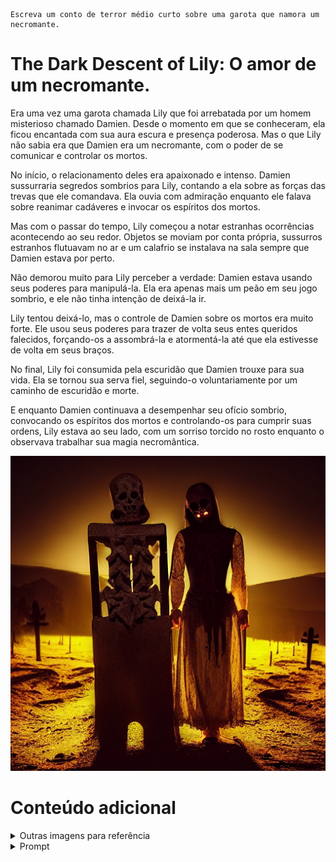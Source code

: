 ```
Escreva um conto de terror médio curto sobre uma garota que namora um necromante.
```
# The Dark Descent of Lily: O amor de um necromante.

Era uma vez uma garota chamada Lily que foi arrebatada por um homem misterioso chamado Damien. Desde o momento em que se conheceram, ela ficou encantada com sua aura escura e presença poderosa. Mas o que Lily não sabia era que Damien era um necromante, com o poder de se comunicar e controlar os mortos.

No início, o relacionamento deles era apaixonado e intenso. Damien sussurraria segredos sombrios para Lily, contando a ela sobre as forças das trevas que ele comandava. Ela ouvia com admiração enquanto ele falava sobre reanimar cadáveres e invocar os espíritos dos mortos.

Mas com o passar do tempo, Lily começou a notar estranhas ocorrências acontecendo ao seu redor. Objetos se moviam por conta própria, sussurros estranhos flutuavam no ar e um calafrio se instalava na sala sempre que Damien estava por perto.

Não demorou muito para Lily perceber a verdade: Damien estava usando seus poderes para manipulá-la. Ela era apenas mais um peão em seu jogo sombrio, e ele não tinha intenção de deixá-la ir.

Lily tentou deixá-lo, mas o controle de Damien sobre os mortos era muito forte. Ele usou seus poderes para trazer de volta seus entes queridos falecidos, forçando-os a assombrá-la e atormentá-la até que ela estivesse de volta em seus braços.

No final, Lily foi consumida pela escuridão que Damien trouxe para sua vida. Ela se tornou sua serva fiel, seguindo-o voluntariamente por um caminho de escuridão e morte.

E enquanto Damien continuava a desempenhar seu ofício sombrio, convocando os espíritos dos mortos e controlando-os para cumprir suas ordens, Lily estava ao seu lado, com um sorriso torcido no rosto enquanto o observava trabalhar sua magia necromântica.

<p align="center">
  <img src="https://github.com/JonanthaW/AI_Tales/blob/main/1/images/1.png">
</p>


# Conteúdo adicional
<details>
<summary>Outras imagens para referência</summary>

<p align="center">
  <img width="300" src="https://github.com/JonanthaW/AI_Tales/blob/main/1/images/2.png">
  <img width="300" src="https://github.com/JonanthaW/AI_Tales/blob/main/1/images/3.png">
  <img width="300" src="https://github.com/JonanthaW/AI_Tales/blob/main/1/images/4.png">
  <img width="300" src="https://github.com/JonanthaW/AI_Tales/blob/main/1/images/5.png">
  <img width="300" src="https://github.com/JonanthaW/AI_Tales/blob/main/1/images/6.png">
  <img width="300" src="https://github.com/JonanthaW/AI_Tales/blob/main/1/images/7.png">
  <img width="300" src="https://github.com/JonanthaW/AI_Tales/blob/main/1/images/8.png">
  <img width="300" src="https://github.com/JonanthaW/AI_Tales/blob/main/1/images/9.png">
  <img width="300" src="https://github.com/JonanthaW/AI_Tales/blob/main/1/images/10.png">
  <img width="300" src="https://github.com/JonanthaW/AI_Tales/blob/main/1/images/11.png">
  <img width="300" src="https://github.com/JonanthaW/AI_Tales/blob/main/1/images/12.png">
  <img width="300" src="https://github.com/JonanthaW/AI_Tales/blob/main/1/images/13.png">
  <img width="300" src="https://github.com/JonanthaW/AI_Tales/blob/main/1/images/14.png">
  <img width="300" src="https://github.com/JonanthaW/AI_Tales/blob/main/1/images/15.png">
  <img width="300" src="https://github.com/JonanthaW/AI_Tales/blob/main/1/images/16.png">
</p>

</details>
<details>

<summary>Prompt</summary>

```
Positive prompt: ((man necromancer)), ((cute girl)), best quality, madness, dark, love, boyfriend and girlfriend, two person 
Negative prompt: lowres, bad anatomy, bad hands, text, error, missing fingers, extra digit, fewer digits, cropped, worst quality, low quality, normal quality, jpeg artifacts, signature, watermark, username
blurry Steps: 32, 
Sampler: DDIM, 
CFG scale: 12, 
Seed: 1340731717, 
Size: 512x512, 
Model hash: e1441589a6, 
Model: model
```
</details>
